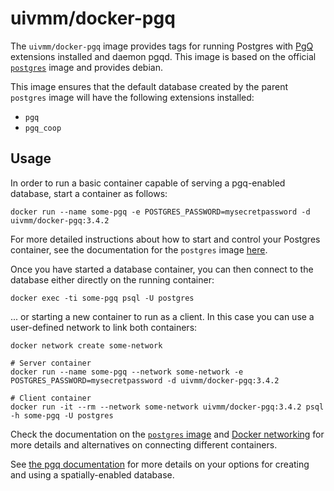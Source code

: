 # uivmm/docker-pgq

The `uivmm/docker-pgq` image provides tags for running Postgres with [PgQ](https://github.com/pgq) extensions installed and daemon pgqd. This image is based on the official [`postgres`](https://registry.hub.docker.com/_/postgres/) image and provides debian.

This image ensures that the default database created by the parent `postgres` image will have the following extensions installed:

* `pgq`
* `pgq_coop`

## Usage

In order to run a basic container capable of serving a pgq-enabled database, start a container as follows:

    docker run --name some-pgq -e POSTGRES_PASSWORD=mysecretpassword -d uivmm/docker-pgq:3.4.2

For more detailed instructions about how to start and control your Postgres container, see the documentation for the `postgres` image [here](https://registry.hub.docker.com/_/postgres/).

Once you have started a database container, you can then connect to the database either directly on the running container:

    docker exec -ti some-pgq psql -U postgres
    
... or starting a new container to run as a client. In this case you can use a user-defined network to link both containers:

    docker network create some-network
    
    # Server container
    docker run --name some-pgq --network some-network -e POSTGRES_PASSWORD=mysecretpassword -d uivmm/docker-pgq:3.4.2
    
    # Client container
    docker run -it --rm --network some-network uivmm/docker-pgq:3.4.2 psql -h some-pgq -U postgres
    
Check the documentation on the [`postgres` image](https://registry.hub.docker.com/_/postgres/) and [Docker networking](https://docs.docker.com/network/) for more details and alternatives on connecting different containers.

See [the pgq documentation](http://pgq.net/docs/pgq_installation.html#create_new_db_extensions) for more details on your options for creating and using a spatially-enabled database.
